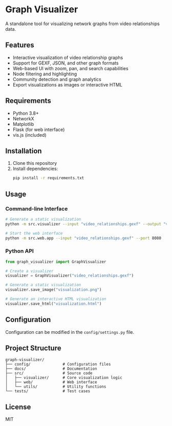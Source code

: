# Graph Visualizer

A standalone tool for visualizing network graphs from video relationships data.

## Features

- Interactive visualization of video relationship graphs
- Support for GEXF, JSON, and other graph formats
- Web-based UI with zoom, pan, and search capabilities
- Node filtering and highlighting
- Community detection and graph analytics
- Export visualizations as images or interactive HTML

## Requirements

- Python 3.8+
- NetworkX
- Matplotlib
- Flask (for web interface)
- vis.js (included)

## Installation

1. Clone this repository
2. Install dependencies:
   ```bash
   pip install -r requirements.txt
   ```

## Usage

### Command-line Interface

```bash
# Generate a static visualization
python -m src.visualizer --input "video_relationships.gexf" --output "visualization.png"

# Start the web interface
python -m src.web.app --input "video_relationships.gexf" --port 8080
```

### Python API

```python
from graph_visualizer import GraphVisualizer

# Create a visualizer
visualizer = GraphVisualizer("video_relationships.gexf")

# Generate a static visualization
visualizer.save_image("visualization.png")

# Generate an interactive HTML visualization
visualizer.save_html("visualization.html")
```

## Configuration

Configuration can be modified in the `config/settings.py` file.

## Project Structure

```
graph-visualizer/
├── config/              # Configuration files
├── docs/                # Documentation
├── src/                 # Source code
│   ├── visualizer/      # Core visualization logic
│   ├── web/             # Web interface
│   └── utils/           # Utility functions
└── tests/               # Test cases
```

## License

MIT
